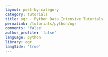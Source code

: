 ```yaml
---
layout: post-by-category
category: tutorials
title: ogr - Python Data Intensive Tutorials
permalink: /tutorials/python/ogr
comments: 'false'
author_profile: 'false'
language: python
library: ogr
langSide: 'true'
---
```


